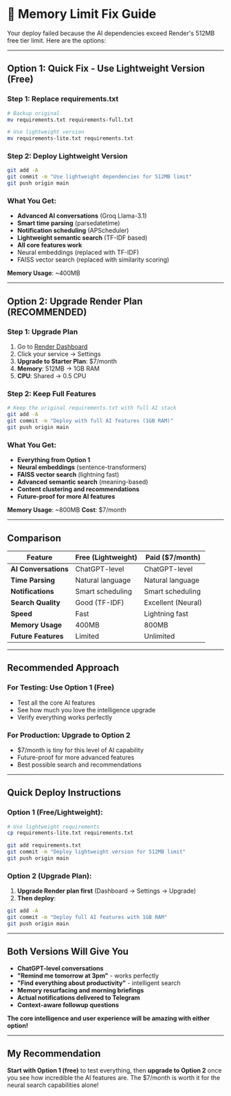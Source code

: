 # 🔧 **Memory Limit Fix Guide**

Your deploy failed because the AI dependencies exceed Render's 512MB free tier limit. Here are the options:

---

## **Option 1: Quick Fix - Use Lightweight Version (Free)**

### Step 1: Replace requirements.txt
```bash
# Backup original
mv requirements.txt requirements-full.txt

# Use lightweight version
mv requirements-lite.txt requirements.txt
```

### Step 2: Deploy Lightweight Version
```bash
git add -A
git commit -m "Use lightweight dependencies for 512MB limit"
git push origin main
```

### What You Get:
- **Advanced AI conversations** (Groq Llama-3.1)
- **Smart time parsing** (parsedatetime)
- **Notification scheduling** (APScheduler)
- **Lightweight semantic search** (TF-IDF based)
- **All core features work**
- Neural embeddings (replaced with TF-IDF)
- FAISS vector search (replaced with similarity scoring)

**Memory Usage**: ~400MB 

---

## **Option 2: Upgrade Render Plan (RECOMMENDED)**

### Step 1: Upgrade Plan
1. Go to [Render Dashboard](https://dashboard.render.com)
2. Click your service → Settings
3. **Upgrade to Starter Plan**: $7/month
4. **Memory**: 512MB → 1GB RAM
5. **CPU**: Shared → 0.5 CPU

### Step 2: Keep Full Features
```bash
# Keep the original requirements.txt with full AI stack
git add -A
git commit -m "Deploy with full AI features (1GB RAM)"
git push origin main
```

### What You Get:
- **Everything from Option 1**
- **Neural embeddings** (sentence-transformers)
- **FAISS vector search** (lightning fast)
- **Advanced semantic search** (meaning-based)
- **Content clustering and recommendations**
- **Future-proof for more AI features**

**Memory Usage**: ~800MB 
**Cost**: $7/month

---

## **Comparison**

| Feature              | Free (Lightweight)  | Paid ($7/month)       |
|----------------------|---------------------|-----------------------|
| **AI Conversations** | ChatGPT-level       | ChatGPT-level         |
| **Time Parsing**     | Natural language    | Natural language      |
| **Notifications**    | Smart scheduling    | Smart scheduling      |
| **Search Quality**   | Good (TF-IDF)       | Excellent (Neural)    |
| **Speed**            | Fast                | Lightning fast        |
| **Memory Usage**     | 400MB               | 800MB                 |
| **Future Features**  | Limited             | Unlimited             |

---

## **Recommended Approach**

### **For Testing**: Use Option 1 (Free)
- Test all the core AI features
- See how much you love the intelligence upgrade
- Verify everything works perfectly

### **For Production**: Upgrade to Option 2
- $7/month is tiny for this level of AI capability
- Future-proof for more advanced features
- Best possible search and recommendations

---

## **Quick Deploy Instructions**

### **Option 1 (Free/Lightweight)**:
```bash
# Use lightweight requirements
cp requirements-lite.txt requirements.txt

git add requirements.txt
git commit -m "Deploy lightweight version for 512MB limit"
git push origin main
```

### **Option 2 (Upgrade Plan)**:
1. **Upgrade Render plan first** (Dashboard → Settings → Upgrade)
2. **Then deploy**:
```bash
git add -A
git commit -m "Deploy full AI features with 1GB RAM"
git push origin main
```

---

## **Both Versions Will Give You**

- **ChatGPT-level conversations**
- **"Remind me tomorrow at 3pm"** - works perfectly
- **"Find everything about productivity"** - intelligent search
- **Memory resurfacing and morning briefings**
- **Actual notifications delivered to Telegram**
- **Context-aware followup questions**

**The core intelligence and user experience will be amazing with either option!**

---

## **My Recommendation**

**Start with Option 1 (free)** to test everything, then **upgrade to Option 2** once you see how incredible the AI features are. The $7/month is worth it for the neural search capabilities alone!
